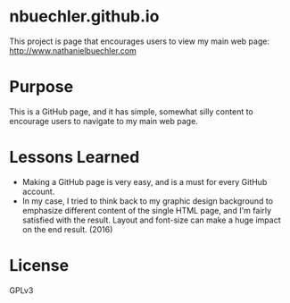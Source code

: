 # nbuechler.github.io
This project is page that encourages users to view my main web page: http://www.nathanielbuechler.com

# Purpose
This is a GitHub page, and it has simple, somewhat silly content to encourage users to navigate to my main web page.

# Lessons Learned
* Making a GitHub page is very easy, and is a must for every GitHub account.
* In my case, I tried to think back to my graphic design background to emphasize different content of the single HTML page, and I'm fairly satisfied with the result. Layout and font-size can make a huge impact on the end result. (2016)

# License
GPLv3
